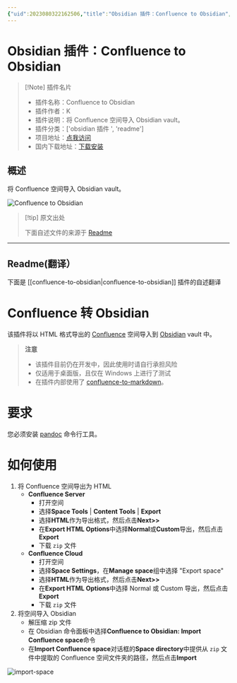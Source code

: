 ```yaml
---
{"uid":2023080322162506,"title":"Obsidian 插件：Confluence to Obsidian","tags":["obsidian插件","readme"],"description":"将Confluence空间导入Obsidian vault。","author":"AI","type":"readme","draft":false,"editable":false,"modified":20230101000000,"dg-publish":true,"permalink":"/lake-of-knowledge/10-obsidian/obsidian/readme/confluence-to-obsidian-readme/","dgPassFrontmatter":true}
---
```



# Obsidian 插件：Confluence to Obsidian

> [!Note] 插件名片
> - 插件名称：Confluence to Obsidian
> - 插件作者：K
> - 插件说明：将 Confluence 空间导入 Obsidian vault。
> - 插件分类：['obsidian 插件 ', 'readme']
> - 项目地址：[点我访问](https://github.com/KkEi34/confluence-to-obsidian-plugin)
> - 国内下载地址：[下载安装](https://pkmer.cn/products/plugin/pluginMarket/?confluence-to-obsidian)

## 概述

将 Confluence 空间导入 Obsidian vault。

![Confluence to Obsidian](https://cdn.pkmer.cn/covers/confluence-to-obsidian.gif!pkmer)

> [!tip] 原文出处
>
>下面自述文件的来源于 [Readme](https://ghproxy.net/https://raw.githubusercontent.com/KkEi34/confluence-to-obsidian-plugin/master/README.md)
>

---

## Readme(翻译）

下面是 [[confluence-to-obsidian\|confluence-to-obsidian]] 插件的自述翻译

# Confluence 转 Obsidian

该插件将以 HTML 格式导出的 [Confluence](https://www.atlassian.com/software/confluence) 空间导入到 [Obsidian](https://obsidian.md) vault 中。

> **注意**
> - 该插件目前仍在开发中，因此使用时请自行承担风险
> - 仅适用于桌面版，且仅在 Windows 上进行了测试
> - 在插件内部使用了 [confluence-to-markdown](https://github.com/KkEi34/confluence-to-markdown)。

# 要求

您必须安装 [pandoc](http://pandoc.org/installing.html) 命令行工具。

# 如何使用

1. 将 Confluence 空间导出为 HTML
   - **Confluence Server**
     - 打开空间
     - 选择**Space Tools** | **Content Tools** | **Export**
     - 选择**HTML**作为导出格式，然后点击**Next>>**
     - 在**Export HTML Options**中选择**Normal**或**Custom**导出，然后点击**Export**
     - 下载 `zip` 文件
   - **Confluence Cloud**
     - 打开空间
     - 选择**Space Settings**，在**Manage space**组中选择 "Export space"
     - 选择**HTML**作为导出格式，然后点击**Next>>**
     - 在**Export HTML Options**中选择 Normal 或 Custom 导出，然后点击**Export**
     - 下载 `zip` 文件
 2. 将空间导入 Obsidian
    - 解压缩 zip 文件
    - 在 Obsidian 命令面板中选择**Confluence to Obsidian: Import Confluence space**命令
    - 在**Import Confluence space**对话框的**Space directory**中提供从 `zip` 文件中提取的 Confluence 空间文件夹的路径，然后点击**Import**

![import-space](docs/assets/import-space.gif)
